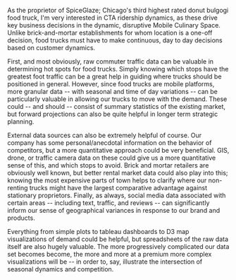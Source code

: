 As the proprietor of SpiceGlaze; Chicago's third highest rated donut bulgogi food truck, I'm very interested in CTA ridership dynamics, as these drive key business decisions in the dynamic, disruptive Mobile Culinary Space. Unlike brick-and-mortar establishments for whom location is a one-off decision, food trucks must have to make continuous, day to day decisions based on customer dynamics. 

First, and most obviously, raw commuter traffic data can be valuable in determining hot spots for food trucks. Simply knowing which stops have the greatest foot traffic can be a great help in guiding where trucks should be positioned in general. However, since food trucks are mobile platforms, more granular data -- with seasonal and time of day variations -- can be particularly valuable in allowing our trucks to move with the demand. These could -- and should -- consist of summary statistics of the existing market, but forward projections can also be quite helpful in longer term strategic planning.

External data sources can also be extremely helpful of course. Our company has some personal/anecdotal information on the behavior of competitors, but a more quantitative approach could be very beneficial. GIS, drone, or traffic camera data on these could give us a more quantitative sense of this, and which stops to avoid. Brick and mortar retailers are obviously well known, but better rental market data could also play into this; knowing the most expensive parts of town helps to clarify where our non-renting trucks might have the largest comparative advantage against stationary proprietors. Finally, as always, social media data associated with certain areas -- including text, traffic, and reviews -- can significantly inform our sense of geographical variances in response to our brand and products.

Everything from simple plots to tableau dashboards to D3 map visualizations of demand could be helpful, but spreadsheets of the raw data itself are also hugely valuable. The more progressively complicated our data set becomes become, the more and more at a premium more complex visualizations will be -- in order to, say, illustrate the intersection of seasonal dynamics and competition.